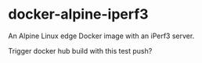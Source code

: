 # docker-alpine-iperf3
An Alpine Linux edge Docker image with an iPerf3 server.

Trigger docker hub build with this test push?
